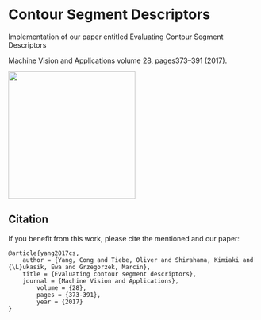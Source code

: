 # Contour Segment Descriptors

Implementation of our paper entitled Evaluating Contour Segment Descriptors

Machine Vision and Applications volume 28, pages373–391 (2017).

<img src="./datasets/demo_rst/demo1_lines&pts.jpg" height="256">

## Citation

If you benefit from this work, please cite the mentioned and our paper:

	@article{yang2017cs,
		author = {Yang, Cong and Tiebe, Oliver and Shirahama, Kimiaki and {\L}ukasik, Ewa and Grzegorzek, Marcin},
		title = {Evaluating contour segment descriptors},
		journal = {Machine Vision and Applications},
            volume = {28},
            pages = {373-391},
            year = {2017}
	}
